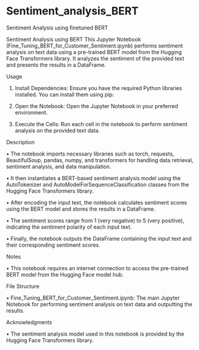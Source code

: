 # Sentiment_analysis_BERT
Sentiment Analysis using finetuned BERT

Sentiment Analysis using BERT
This Jupyter Notebook (Fine_Tuning_BERT_for_Customer_Sentiment.ipynb) performs sentiment analysis on text data using a pre-trained BERT model from the Hugging Face Transformers library. It analyzes the sentiment of the provided text and presents the results in a DataFrame.

Usage

1.	Install Dependencies: Ensure you have the required Python libraries installed. You can install them using pip:

2.	Open the Notebook: Open the Jupyter Notebook in your preferred environment.

3.	Execute the Cells: Run each cell in the notebook to perform sentiment analysis on the provided text data.


Description

•	The notebook imports necessary libraries such as torch, requests, BeautifulSoup, pandas, numpy, and transformers for handling data retrieval, sentiment analysis, and data manipulation.

•	It then instantiates a BERT-based sentiment analysis model using the AutoTokenizer and AutoModelForSequenceClassification classes from the Hugging Face Transformers library.

•	After encoding the input text, the notebook calculates sentiment scores using the BERT model and stores the results in a DataFrame.

•	The sentiment scores range from 1 (very negative) to 5 (very positive), indicating the sentiment polarity of each input text.

•	Finally, the notebook outputs the DataFrame containing the input text and their corresponding sentiment scores.


Notes

•	This notebook requires an internet connection to access the pre-trained BERT model from the Hugging Face model hub.


File Structure

•	Fine_Tuning_BERT_for_Customer_Sentiment.ipynb: The main Jupyter Notebook for performing sentiment analysis on text data and outputting the results.


Acknowledgments

•	The sentiment analysis model used in this notebook is provided by the Hugging Face Transformers library.
